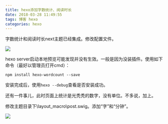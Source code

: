 ```yaml
---
title: hexo添加字数统计、阅读时长
date: 2018-03-28 11:49:55
tags: 博客 hexo
categories: hexo
---
```


字数统计和阅读时长next主题已经集成。修改配置文件。

![](/images/hexo/1.png)

hexo server启动本地预览可能发现并没有生效。一般是因为没装插件。使用如下命令（最好以管理员打开cmd）：

`npm install hexo-wordcount --save`

安装完成后，使用`hexo --debug`查看是否安装成功。

还有一件事儿，此时页面上统计是光秃秃的数字，没有单位。不多说，加上。

修改主题目录下\layout\_macro\post.swig。添加“字”和“分钟”。

![](/images/hexo/2.png)